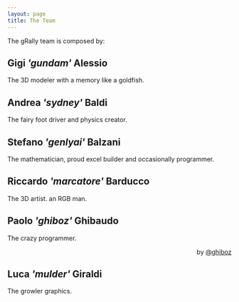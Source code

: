 ```yaml
---
layout: page
title: The Team
---
```


The gRally team is composed by:

## Gigi *'gundam'* Alessio
The 3D modeler with a memory like a goldfish.

## Andrea *'sydney'* Baldi
The fairy foot driver and physics creator.

## Stefano *'genlyai'* Balzani
The mathematician, proud excel builder and occasionally programmer.

## Riccardo *'marcatore'* Barducco
The 3D artist. an RGB man.

## Paolo *'ghiboz'* Ghibaudo
The crazy programmer.
<div align="right">by <a class="icon-twitter" href="https://twitter.com/ghiboz">@ghiboz</a></div>

## Luca *'mulder'* Giraldi
The growler graphics.
